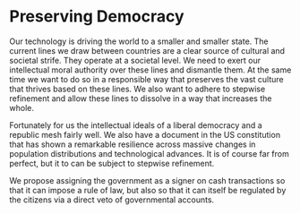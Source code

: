# Preserving Democracy

Our technology is driving the world to a smaller and smaller state. The current lines we draw between countries are a clear source of cultural and societal strife. They operate at a societal level. We need to exert our intellectual moral authority over these lines and dismantle them. At the same time we want to do so in a responsible way that preserves the vast culture that thrives based on these lines. We also want to adhere to stepwise refinement and allow these lines to dissolve in a way that increases the whole.

Fortunately for us the intellectual ideals of a liberal democracy and a republic mesh fairly well. We also have a document in the US constitution that has shown a remarkable resilience across massive changes in population distributions and technological advances. It is of course far from perfect, but it to can be subject to stepwise refinement.

We propose assigning the government as a signer on cash transactions so that it can impose a rule of law, but also so that it can itself be regulated by the citizens via a direct veto of governmental accounts.